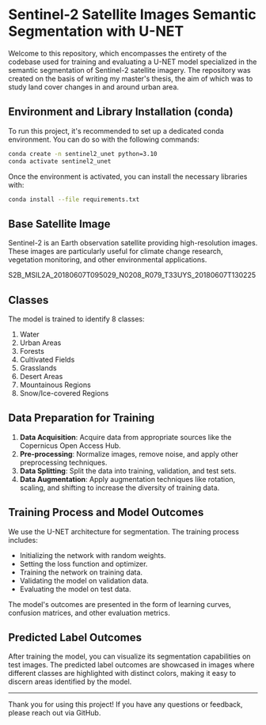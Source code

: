 # Sentinel-2 Satellite Images Semantic Segmentation with U-NET

Welcome to this repository, which encompasses the entirety of the codebase used for training and evaluating a U-NET model specialized in the semantic segmentation of Sentinel-2 satellite imagery. The repository was created on the basis of writing my master's thesis, the aim of which was to study land cover changes in and around urban area. 

## Environment and Library Installation (conda)

To run this project, it's recommended to set up a dedicated conda environment. You can do so with the following commands:

```bash
conda create -n sentinel2_unet python=3.10
conda activate sentinel2_unet
```

Once the environment is activated, you can install the necessary libraries with:

```bash
conda install --file requirements.txt
```

## Base Satellite Image

Sentinel-2 is an Earth observation satellite providing high-resolution images. These images are particularly useful for climate change research, vegetation monitoring, and other environmental applications.

S2B_MSIL2A_20180607T095029_N0208_R079_T33UYS_20180607T130225


## Classes

The model is trained to identify 8 classes:

1. Water
2. Urban Areas
3. Forests
4. Cultivated Fields
5. Grasslands
6. Desert Areas
7. Mountainous Regions
8. Snow/Ice-covered Regions

## Data Preparation for Training

1. **Data Acquisition**: Acquire data from appropriate sources like the Copernicus Open Access Hub.
2. **Pre-processing**: Normalize images, remove noise, and apply other preprocessing techniques.
3. **Data Splitting**: Split the data into training, validation, and test sets.
4. **Data Augmentation**: Apply augmentation techniques like rotation, scaling, and shifting to increase the diversity of training data.

## Training Process and Model Outcomes

We use the U-NET architecture for segmentation. The training process includes:

- Initializing the network with random weights.
- Setting the loss function and optimizer.
- Training the network on training data.
- Validating the model on validation data.
- Evaluating the model on test data.

The model's outcomes are presented in the form of learning curves, confusion matrices, and other evaluation metrics.

## Predicted Label Outcomes

After training the model, you can visualize its segmentation capabilities on test images. The predicted label outcomes are showcased in images where different classes are highlighted with distinct colors, making it easy to discern areas identified by the model.

---

Thank you for using this project! If you have any questions or feedback, please reach out via GitHub.